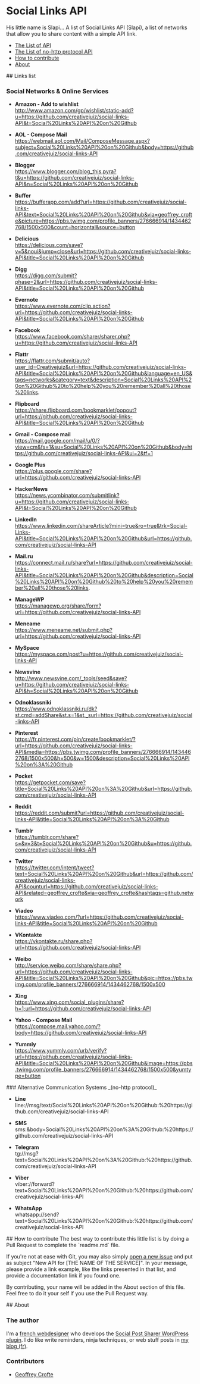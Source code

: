 # Social Links API

His little name is Slapi…
A list of Social Links API (Slapi), a list of networks that allow you to share content with a simple API link.

* [The List of API](#user-content-list)
* [The List of no-http protocol API](#user-content-nohttp)
* [How to contribute](#user-content-howto)
* [About](#user-content-about)

<div id="list"></div>
## Links list

### Social Networks & Online Services

* **Amazon - Add to wishlist**
<br>http://www.amazon.com/gp/wishlist/static-add?u=https://github.com/creativejuiz/social-links-API&t=Social%20Links%20API%20on%20Github

* **AOL - Compose Mail**
<br>https://webmail.aol.com/Mail/ComposeMessage.aspx?subject=Social%20Links%20API%20on%20Github&body=https://github.com/creativejuiz/social-links-API

* **Blogger**
<br>https://www.blogger.com/blog_this.pyra?t&u=https://github.com/creativejuiz/social-links-API&n=Social%20Links%20API%20on%20Github

* **Buffer**
<br>https://bufferapp.com/add?url=https://github.com/creativejuiz/social-links-API&text=Social%20Links%20API%20on%20Github&via=geoffrey_crofte&picture=https://pbs.twimg.com/profile_banners/276666914/1434462768/1500x500&count=horizontal&source=button

* **Delicious**
<br>https://delicious.com/save?v=5&noui&jump=close&url=https://github.com/creativejuiz/social-links-API&title=Social%20Links%20API%20on%20Github

* **Digg**
<br>https://digg.com/submit?phase=2&url=https://github.com/creativejuiz/social-links-API&title=Social%20Links%20API%20on%20Github

* **Evernote**
<br>https://www.evernote.com/clip.action?url=https://github.com/creativejuiz/social-links-API&title=Social%20Links%20API%20on%20Github

* **Facebook**
<br>https://www.facebook.com/sharer/sharer.php?u=https://github.com/creativejuiz/social-links-API

* **Flattr**
<br>https://flattr.com/submit/auto?user_id=Creativejuiz&url=https://github.com/creativejuiz/social-links-API&title=Social%20Links%20API%20on%20Github&language=en_US&tags=networks&category=text&description=Social%20Links%20API%20on%20Github%20to%20help%20you%20remember%20all%20those%20links.

* **Flipboard**
<br>https://share.flipboard.com/bookmarklet/popout?url=https://github.com/creativejuiz/social-links-API&title=Social%20Links%20API%20on%20Github

* **Gmail - Compose mail**
<br>https://mail.google.com/mail/u/0/?view=cm&fs=1&su=Social%20Links%20API%20on%20Github&body=https://github.com/creativejuiz/social-links-API&ui=2&tf=1

* **Google Plus**
<br>https://plus.google.com/share?url=https://github.com/creativejuiz/social-links-API

* **HackerNews**
<br>https://news.ycombinator.com/submitlink?u=https://github.com/creativejuiz/social-links-API&t=Social%20Links%20API%20on%20Github

* **LinkedIn**
<br>https://www.linkedin.com/shareArticle?mini=true&ro=true&trk=Social-Links-API&title=Social%20Links%20API%20on%20Github&url=https://github.com/creativejuiz/social-links-API

* **Mail.ru**
<br>https://connect.mail.ru/share?url=https://github.com/creativejuiz/social-links-API&title=Social%20Links%20API%20on%20Github&description=Social%20Links%20API%20on%20Github%20to%20help%20you%20remember%20all%20those%20links.

* **ManageWP**
<br>https://managewp.org/share/form?url=https://github.com/creativejuiz/social-links-API

* **Meneame**
<br>https://www.meneame.net/submit.php?url=https://github.com/creativejuiz/social-links-API

* **MySpace**
<br>https://myspace.com/post?u=https://github.com/creativejuiz/social-links-API

* **Newsvine**
<br>http://www.newsvine.com/_tools/seed&save?u=https://github.com/creativejuiz/social-links-API&h=Social%20Links%20API%20on%20Github

* **Odnoklassniki**
<br>https://www.odnoklassniki.ru/dk?st.cmd=addShare&st.s=1&st._surl=https://github.com/creativejuiz/social-links-API

* **Pinterest**
<br>https://fr.pinterest.com/pin/create/bookmarklet/?url=https://github.com/creativejuiz/social-links-API&media=https://pbs.twimg.com/profile_banners/276666914/1434462768/1500x500&h=500&w=1500&description=Social%20Links%20API%20on%3A%20Github

* **Pocket**
<br>https://getpocket.com/save?title=Social%20Links%20API%20on%3A%20Github&url=https://github.com/creativejuiz/social-links-API

* **Reddit**
<br>https://reddit.com/submit?url=https://github.com/creativejuiz/social-links-API&title=Social%20Links%20API%20on%3A%20Github

* **Tumblr**
<br>https://tumblr.com/share?s=&v=3&t=Social%20Links%20API%20on%20Github&u=https://github.com/creativejuiz/social-links-API

* **Twitter**
<br>https://twitter.com/intent/tweet?text=Social%20Links%20API%20on%20Github&url=https://github.com/creativejuiz/social-links-API&counturl=https://github.com/creativejuiz/social-links-API&related=geoffrey_crofte&via=geoffrey_crofte&hashtags=github,network

* **Viadeo**
<br>https://www.viadeo.com/?url=https://github.com/creativejuiz/social-links-API&title=Social%20Links%20API%20on%20Github

* **VKontakte**
<br>https://vkontakte.ru/share.php?url=https://github.com/creativejuiz/social-links-API

* **Weibo**
<br>http://service.weibo.com/share/share.php?url=https://github.com/creativejuiz/social-links-API&title=Social%20Links%20API%20on%20Github&pic=https://pbs.twimg.com/profile_banners/276666914/1434462768/1500x500

* **Xing**
<br>https://www.xing.com/social_plugins/share?h=1;url=https://github.com/creativejuiz/social-links-API

* **Yahoo - Compose Mail**
<br>https://compose.mail.yahoo.com/?body=https://github.com/creativejuiz/social-links-API

* **Yummly**
<br>https://www.yummly.com/urb/verify?url=https://github.com/creativejuiz/social-links-API&title=Social%20Links%20API%20on%20Github&image=https://pbs.twimg.com/profile_banners/276666914/1434462768/1500x500&yumtype=button

<div id="nohttp"></div>
### Alternative Communication Systems _(no-http protocol)_

* **Line**
<br>line://msg/text/Social%20Links%20API%20on%20Github:%20https://github.com/creativejuiz/social-links-API

* **SMS**
<br>sms:&body=Social%20Links%20API%20on%3A%20Github:%20https://github.com/creativejuiz/social-links-API

* **Telegram**
<br>tg://msg?text=Social%20Links%20API%20on%3A%20Github:%20https://github.com/creativejuiz/social-links-API

* **Viber**
<br>viber://forward?text=Social%20Links%20API%20on%20Github:%20https://github.com/creativejuiz/social-links-API

* **WhatsApp**
<br>whatsapp://send?text=Social%20Links%20API%20on%20Github:%20https://github.com/creativejuiz/social-links-API

<div id="howto"></div>
## How to contribute
The best way to contribute this little list is by doing a Pull Request to complete the `readme.md` file.

If you're not at ease with Git, you may also simply [open a new issue](https://github.com/creativejuiz/social-links-API/issues/new?title=New%20API%20for%20...&amp;body=Link%20example:%0ADocumentation%20%28if%20you%20found%20one%29:) and put as subject "New API for [THE NAME OF THE SERVICE]". In your message, please provide a link example, like the links presented in that list, and provide a documentation link if you found one.

By contributing, your name will be added in the About section of this file. Feel free to do it your self if you use the Pull Request way.

<div id="about"></div>
## About

### The author
I'm a [french webdesigner](http://geoffrey.crofte.fr) who develops the [Social Post Sharer WordPress plugin](https://wordpress.org/plugins/juiz-social-post-sharer/). I do like write reminders, ninja techniques, or web stuff posts in [my blog (fr)](http://www.creativejuiz.fr/blog/).

### Contributors
* [Geoffrey Crofte](http://geoffrey.crofte.fr)
